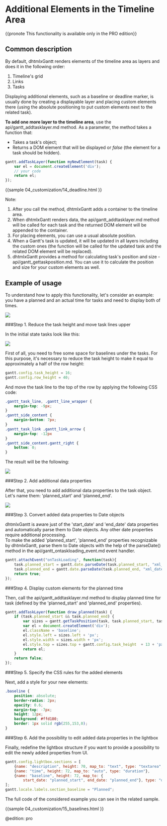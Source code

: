 Additional Elements in the Timeline Area
==========================================

{{pronote This functionality is available only in the PRO edition}}

Common description
------------------------------------------

By default, dhtmlxGantt renders elements of the timeline area as layers and does it in the following order:

1. Timeline's grid
2. Links
3. Tasks

Displaying additional elements, such as a baseline or deadline marker, is usually done by creating a displayable layer and placing custom elements there
 (using the absolute positioning to put custom elements next to the related task).

**To add one more layer to the timeline area**, use the api/gantt_addtasklayer.md method. As a parameter, the method takes a function that: 

- Takes a task's object;
- Returns a DOM element that will be displayed or *false* (the element for a task should be hidden).

~~~js
gantt.addTaskLayer(function myNewElement(task) {
	var el = document.createElement('div');
    // your code
    return el;
});
~~~
{{sample
	04_customization/14_deadline.html
}}


Note:

1. After you call the method, dhtmlxGantt adds a container to the timeline area. 
2. When dhtmlxGantt renders data, the api/gantt_addtasklayer.md method will be called for each task and the returned DOM element will be appended to the container.
3. For placing elements, you can use a usual absolute position. 
4. When a Gantt's task is updated, it will be updated in all layers including the custom ones (the function will be called for the updated task and the related DOM element will be replaced).
5. dhtmlxGantt provides a method for calculating task's position and size - api/gantt_gettaskposition.md. You can use it to calculate the position and size for your custom elements as well.

Example of usage
--------------------------

To understand how to apply this functionality, let's consider an example: you have a planned and an actual time for tasks and need to display both of times.

<img style="" src="desktop/baselines.png"/>

###Step 1. Reduce the task height and move task lines upper

In the initial state tasks look like this:

<img src="desktop/baselines_start.png">

First of all, you need to free some space for baselines under the tasks. 
For this purpose, it's necessary to reduce the task height to make it equal to approximately a half of the row height:

~~~js
gantt.config.task_height = 16;
gantt.config.row_height = 40;
~~~

And move the task line to the top of the row by applying the following CSS code:

~~~css
.gantt_task_line, .gantt_line_wrapper {
	margin-top: -9px;
}
.gantt_side_content {
	margin-bottom: 7px;
}
.gantt_task_link .gantt_link_arrow {
	margin-top: -12px
}
.gantt_side_content.gantt_right {
	bottom: 0;
}
~~~

The result will be the following:

<img src="desktop/baselines_task_height.png">

###Step 2. Add additional data properties

After that, you need to add additional data properties to the task object. Let's name them: 'planned_start' and 'planned_end'. 

<img style="" src="desktop/baseline_task_object.png"/>

###Step 3. Convert added data properties to Date objects

dhtmlxGantt is aware just of the 'start_date' and 'end_date' data properties and automatically parse them to Date objects.
Any other date properties require additional processing. <br>
To make the added 'planned_start', 'planned_end' properties recognizable by dhtmlxGantt, 
parse them to Date objects with the help of the parseDate() method in the api/gantt_ontaskloading_event.md event handler. 

~~~js
gantt.attachEvent("onTaskLoading", function(task){
	task.planned_start = gantt.date.parseDate(task.planned_start, "xml_date");
	task.planned_end = gantt.date.parseDate(task.planned_end, "xml_date");
	return true;
});
~~~

###Step 4. Display custom elements for the planned time

Then, call the api/gantt_addtasklayer.md method to display planned time for task (defined by the 'planned_start' and 'planned_end' properties).

~~~js
gantt.addTaskLayer(function draw_planned(task) {
	if (task.planned_start && task.planned_end) {
		var sizes = gantt.getTaskPosition(task, task.planned_start, task.planned_end);
		var el = document.createElement('div');
		el.className = 'baseline';
		el.style.left = sizes.left + 'px';
		el.style.width = sizes.width + 'px';
		el.style.top = sizes.top + gantt.config.task_height  + 13 + 'px';
		return el;
	}
	return false;
});
~~~

###Step 5. Specify the CSS rules for the added elements

Next, add a style for your new elements: 

~~~css
.baseline {
	position: absolute;
	border-radius: 2px;
	opacity: 0.6;
	margin-top: -7px;
	height: 12px;
	background: #ffd180;
	border: 1px solid rgb(255,153,0);
}
~~~


###Step 6. Add the possibility to edit added data properties in the lightbox

Finally, redefine the lightbox structure if you want to provide a possibility to edit the newly added properties from UI.

~~~js
gantt.config.lightbox.sections = [
	{name: "description", height: 70, map_to: "text", type: "textarea", focus: true},
	{name: "time", height: 72, map_to: "auto", type: "duration"},
	{name: "baseline", height: 72, map_to: { 
    	start_date: "planned_start", end_date: "planned_end"}, type: "duration"}
];
gantt.locale.labels.section_baseline = "Planned";
~~~


The full code of the considered example you can see in the related sample.

{{sample
04_customization/15_baselines.html
}}


@edition: pro
